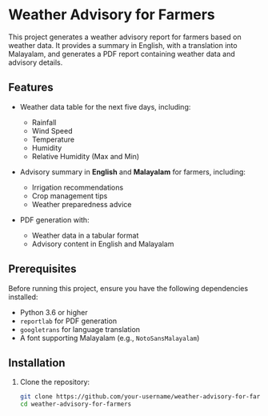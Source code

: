 # Weather Advisory for Farmers

This project generates a weather advisory report for farmers based on weather data. It provides a summary in English, with a translation into Malayalam, and generates a PDF report containing weather data and advisory details.

## Features

- Weather data table for the next five days, including:
  - Rainfall
  - Wind Speed
  - Temperature
  - Humidity
  - Relative Humidity (Max and Min)

- Advisory summary in **English** and **Malayalam** for farmers, including:
  - Irrigation recommendations
  - Crop management tips
  - Weather preparedness advice

- PDF generation with:
  - Weather data in a tabular format
  - Advisory content in English and Malayalam

## Prerequisites

Before running this project, ensure you have the following dependencies installed:

- Python 3.6 or higher
- `reportlab` for PDF generation
- `googletrans` for language translation
- A font supporting Malayalam (e.g., `NotoSansMalayalam`)

## Installation

1. Clone the repository:

   ```bash
   git clone https://github.com/your-username/weather-advisory-for-farmers.git
   cd weather-advisory-for-farmers
